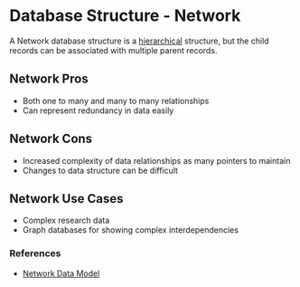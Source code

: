 # Database Structure - Network

A Network database structure is a [hierarchical](hierarchical.md) structure, but the child records can be associated with multiple parent records.

## Network Pros

- Both one to many and many to many relationships
- Can represent redundancy in data easily

## Network Cons

- Increased complexity of data relationships as many pointers to maintain
- Changes to data structure can be difficult

## Network Use Cases

- Complex research data
- Graph databases for showing complex interdependencies

### References

- [Network Data Model](https://en.wikipedia.org/wiki/Network_model)
